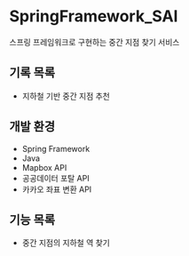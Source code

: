 # SpringFramework_SAI

스프링 프레임워크로 구현하는 중간 지점 찾기 서비스


## 기록 목록
* 지하철 기반 중간 지점 추천

## 개발 환경
* Spring Framework
* Java
* Mapbox API
* 공공데이터 포탈 API
* 카카오 좌표 변환 API

## 기능 목록
* 중간 지점의 지하철 역 찾기
